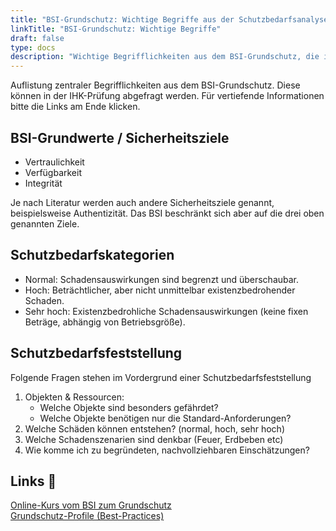 ```yaml
---
title: "BSI-Grundschutz: Wichtige Begriffe aus der Schutzbedarfsanalyse kurz zusammengefasst"
linkTitle: "BSI-Grundschutz: Wichtige Begriffe"
draft: false
type: docs
description: "Wichtige Begrifflichkeiten aus dem BSI-Grundschutz, die in der IHK-Prüfung abgefragt werden können."
---
```


Auflistung zentraler Begrifflichkeiten aus dem BSI-Grundschutz. Diese können in der IHK-Prüfung abgefragt werden. Für vertiefende Informationen bitte die Links am Ende klicken.

## BSI-Grundwerte / Sicherheitsziele

- Vertraulichkeit
- Verfügbarkeit
- Integrität

Je nach Literatur werden auch andere Sicherheitsziele genannt, beispielsweise Authentizität. Das BSI beschränkt sich aber auf die drei oben genannten Ziele.

## Schutzbedarfskategorien

- Normal: Schadensauswirkungen sind begrenzt und überschaubar.
- Hoch: Beträchtlicher, aber nicht unmittelbar existenzbedrohender Schaden.
- Sehr hoch: Existenzbedrohliche Schadensauswirkungen (keine fixen Beträge, abhängig von Betriebsgröße).

## Schutzbedarfsfeststellung

Folgende Fragen stehen im Vordergrund einer Schutzbedarfsfeststellung

1. Objekten & Ressourcen:
   - Welche Objekte sind besonders gefährdet?
   - Welche Objekte benötigen nur die Standard-Anforderungen?
2. Welche Schäden können entstehen? (normal, hoch, sehr hoch)
3. Welche Schadenszenarien sind denkbar (Feuer, Erdbeben etc)
4. Wie komme ich zu begründeten, nachvollziehbaren Einschätzungen?

## Links 🔗

[Online-Kurs vom BSI zum Grundschutz](https://www.bsi.bund.de/DE/Themen/Unternehmen-und-Organisationen/Standards-und-Zertifizierung/IT-Grundschutz/Zertifizierte-Informationssicherheit/IT-Grundschutzschulung/Online-Kurs-IT-Grundschutz/online-kurs-it-grundschutz_node.html)  
[Grundschutz-Profile (Best-Practices)](https://www.bsi.bund.de/DE/Themen/Unternehmen-und-Organisationen/Standards-und-Zertifizierung/IT-Grundschutz/IT-Grundschutz-Profile/Profile/itgrundschutzProfile_Profile_node.html)  
